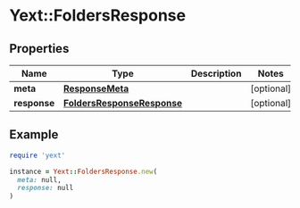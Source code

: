 # Yext::FoldersResponse

## Properties

| Name | Type | Description | Notes |
| ---- | ---- | ----------- | ----- |
| **meta** | [**ResponseMeta**](ResponseMeta.md) |  | [optional] |
| **response** | [**FoldersResponseResponse**](FoldersResponseResponse.md) |  | [optional] |

## Example

```ruby
require 'yext'

instance = Yext::FoldersResponse.new(
  meta: null,
  response: null
)
```

